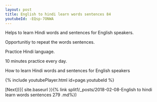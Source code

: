 ```yaml
---
layout: post
title: English to hindi learn words sentences 84 
youtubeId: -EQsp-7ONWA
---
```

 
 
Helps to learn Hindi words and sentences for English speakers.

Opportunitiy to repeat the words sentences. 

Practice Hindi language. 
 
10 minutes practice every day. 
 
How to learn Hindi words and sentences for English speakers 
 
{% include youtubePlayer.html id=page.youtubeId %}
 
 
[Next]({{ site.baseurl }}{% link  split1/_posts/2018-02-08-English to hindi learn words sentences 279 .md%})
 
